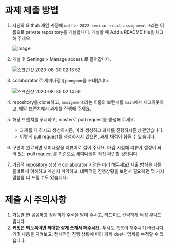 # 과제 제출 방법

1. 자신의 Github 개인 계정에 `waffle-2022-seminar-react-assignment-0`라는 이름으로
   private repository를 개설합니다. 개설할 때 Add a README file을 체크해 주세요.

    ![image](https://user-images.githubusercontent.com/39977696/131165209-a6da208f-e12c-4e74-9d45-321916ded169.png)

2. 개설 후 Settings > Manage access 로 들어갑니다.

    ![스크린샷 2020-08-30 02 13 52](https://user-images.githubusercontent.com/35535636/91642567-5eb9fe00-ea67-11ea-9382-89fcce03be70.png)

3. collaborator 로 세미나장 `@joongwon`을 초대합니다.

    ![스크린샷 2020-08-30 02 14 59](https://user-images.githubusercontent.com/35535636/91642588-87da8e80-ea67-11ea-9d5a-60a3596463c9.png)

4. repository를 clone하고, `assignment`라는 이름의 브랜치를 `main`에서 체크아웃하고, 해당 브랜치에서 과제를 진행해 주세요.

5. 해당 브랜치를 푸시하고, master로 pull request를 생성해 주세요.
    - 과제를 다 하시고 생성하시든, 미리 생성하고 과제를 진행하시든 상관없습니다.
    - 이렇게 pull request를 생성하시지 않으면, 과제 채점이 힘들 수 있습니다.

6. 구현이 완료되면 세미나장을 리뷰어로 걸어 주세요. 마감 시점에 리뷰어 설정이 되어 있는
   pull request 를 기준으로 세미나장이 직접 확인할 것입니다.

7. 가급적 repository 생성과 collaborator 지정은 미리 해두세요! 제출 방식을 다들
   올바르게 이해하고 계신지 파악하고, 대략적인 진행상황을 보면서 필요하면 몇 가지 말씀을 더 드릴 수도 있습니다.

# 제출 시 주의사항

1. 가능한 한 꼼꼼하고 정확하게 주석을 달아 주시고, 리드미도 간략하게 작성 부탁드립니다.
2. **커밋은 되도록이면 최대한 잘게 쪼개서 해주세요.** 푸시도 틈틈이 해주시기 바랍니다.
   커밋 내용을 지켜보고, 전체적인 진행 상황에 따라 과제 due나 명세를 수정할 수 있습니다.
